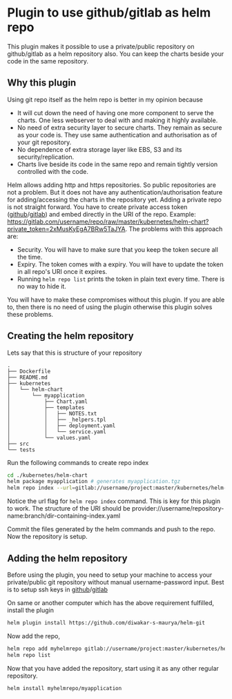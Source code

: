 # Plugin to use github/gitlab as helm repo

This plugin makes it possible to use a private/public repository on github/gitlab as a helm repository also. You can keep the charts beside your code in the same repository.

## Why this plugin

Using git repo itself as the helm repo is better in my opinion because
- It will cut down the need of having one more component to serve the charts. One less webserver to deal with and making it highly available.
- No need of extra security layer to secure charts. They remain as secure as your code is. They use same authentication and authorisation as of your git repository.
- No dependence of extra storage layer like EBS, S3 and its security/replication.
- Charts live beside its code in the same repo and remain tightly version controlled with the code.

Helm allows adding http and https repositories. So public repositories are not a problem. But it does not have any authentication/authorisation feature for adding/accessing the charts in the repository yet. Adding a private repo is not straight forward. You have to create private access token ([github](https://help.github.com/articles/creating-a-personal-access-token-for-the-command-line/)/[gitlab](https://docs.gitlab.com/ee/api/README.html#personal-access-tokens)) and embed directly in the URI of the repo. Example: https://gitlab.com/username/repo/raw/master/kubernetes/helm-chart?private_token=2xMusKyEgA7BRw5TaJYA. The problems with this approach are:
- Security. You will have to make sure that you keep the token secure all the time.
- Expiry. The token comes with a expiry. You will have to update the token in all repo's URI once it expires.
- Running `helm repo list` prints the token in plain text every time. There is no way to hide it.

You will have to make these compromises without this plugin. If you are able to, then there is no need of using the plugin otherwise this plugin solves these problems.

## Creating the helm repository

Lets say that this is structure of your repository
```
.
├── Dockerfile
├── README.md
├── kubernetes
│   └── helm-chart
│       └── myapplication
│           ├── Chart.yaml
│           ├── templates
│           │   ├── NOTES.txt
│           │   ├── _helpers.tpl
│           │   ├── deployment.yaml
│           │   └── service.yaml
│           └── values.yaml
├── src
└── tests
```

Run the following commands to create repo index
```bash
cd ./kubernetes/helm-chart
helm package myapplication # generates myapplication.tgz
helm repo index --url=gitlab://username/project:master/kubernetes/helm-chart . # generates index.yaml
```

Notice the url flag for `helm repo index` command. This is key for this plugin to work. The structure of the URI should be
provider://username/repository-name:branch/dir-containing-index.yaml

Commit the files generated by the helm commands and push to the repo. Now the repository is setup.

## Adding the helm repository

Before using the plugin, you need to setup your machine to access your private/public git repository without manual username-password input. Best is to setup ssh keys in [github](https://help.github.com/articles/adding-a-new-ssh-key-to-your-github-account/)/[gitlab](https://www.packtpub.com/mapt/book/application_development/9781783986842/2/ch02lvl1sec20/adding-your-ssh-key-to-gitlab)

On same or another computer which has the above requirement fulfilled, install the plugin

```bash
helm plugin install https://github.com/diwakar-s-maurya/helm-git
```

Now add the repo,
```bash
helm repo add myhelmrepo gitlab://username/project:master/kubernetes/helm-chart
helm repo list
```

Now that you have added the repository, start using it as any other regular repository.

```bash
helm install myhelmrepo/myapplication
```
